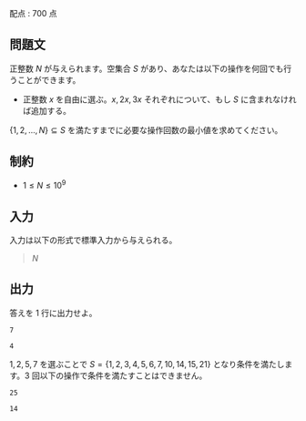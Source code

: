 配点 : $700$ 点

## 問題文

正整数 $N$ が与えられます。空集合 $S$ があり、あなたは以下の操作を何回でも行うことができます。

- 正整数 $x$ を自由に選ぶ。$x, 2x, 3x$ それぞれについて、もし $S$ に含まれなければ追加する。

$\{1, 2, \dots ,N\} \subseteq S$ を満たすまでに必要な操作回数の最小値を求めてください。

## 制約

- $1 \leq N \leq 10^{9}$

## 入力

入力は以下の形式で標準入力から与えられる。

> $N$

## 出力

答えを $1$ 行に出力せよ。

```input1
7
```

```output1
4
```

$1, 2, 5, 7$ を選ぶことで $S = \{1, 2, 3, 4, 5, 6, 7, 10, 14, 15, 21\}$ となり条件を満たします。$3$ 回以下の操作で条件を満たすことはできません。

```input2
25
```

```output2
14
```